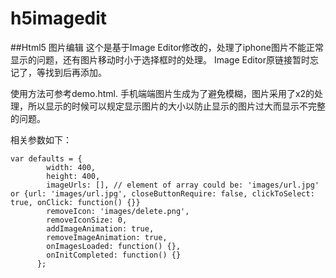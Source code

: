 # h5imagedit
##Html5 图片编辑
这个是基于Image Editor修改的，处理了iphone图片不能正常显示的问题，还有图片移动时小于选择框时的处理。
Image Editor原链接暂时忘记了，等找到后再添加。

使用方法可参考demo.html.
手机端端图片生成为了避免模糊，图片采用了x2的处理，所以显示的时候可以规定显示图片的大小以防止显示的图片过大而显示不完整的问题。

相关参数如下：

```
var defaults = {
        width: 400,
        height: 400,
        imageUrls: [], // element of array could be: 'images/url.jpg' or {url: 'images/url.jpg', closeButtonRequire: false, clickToSelect: true, onClick: function() {}}
        removeIcon: 'images/delete.png',
        removeIconSize: 0,
        addImageAnimation: true,
        removeImageAnimation: true,
        onImagesLoaded: function() {},
        onInitCompleted: function() {}
      };
```
      